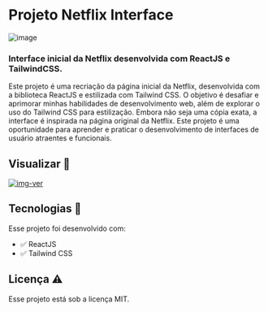 # Projeto Netflix Interface

![image](https://github.com/aleanrocha/netflix-interface/assets/109040443/8a2bb9d2-145d-41f8-8940-4160840f5bba)

### Interface inicial da Netflix desenvolvida com ReactJS e TailwindCSS.

Este projeto é uma recriação da página inicial da Netflix, desenvolvida com a biblioteca ReactJS e estilizada com Tailwind CSS. O objetivo é desafiar e aprimorar minhas habilidades de desenvolvimento web, além de explorar o uso do Tailwind CSS para estilização. Embora não seja uma cópia exata, a interface é inspirada na página original da Netflix. Este projeto é uma oportunidade para aprender e praticar o desenvolvimento de interfaces de usuário atraentes e funcionais.

## Visualizar 🔎

<div>
  <a target="_blank" href="https://aleanrocha.github.io/netflix-interface/"><img alt="img-ver" src="https://img.shields.io/badge/Ver Projeto-262577?style=for-the-badge&logo=Ver&logoColor=white&labelColor=rblack"></a>
</div>

## Tecnologias 🚀

Esse projeto foi desenvolvido com:

- ✅ ReactJS
- ✅ Tailwind CSS

## Licença ⚠️

Esse projeto está sob a licença MIT.
